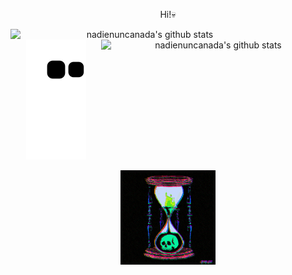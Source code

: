 
<p align="center"> Hi!💀 </p align="center">
<p align="center">
 
<!--
</p align="center">  
<!--- Picture --->
<!--<p align="center">
 <img src="https://github.com/AeX03/AeX03/blob/main/picture/rep.gif" /> 
</p align="center">  ---> 
  
<!--- Stat Github --->
<img align="left" width="430" height="auto" alt="nadienuncanada's github stats" src="https://github-readme-stats.vercel.app/api?username=nadienuncanada&hide=_border=true&title_color=0ff54c&icon_color=0ff54c&text_color=c9d1d9&bg_color=0d1117&show_icons=true;count_private=true&amp;include_all_commits=true">
<img align="right" width="359" height="auto" alt="nadienuncanada's github stats" src="https://github-readme-stats.vercel.app/api/top-langs/?username=nadienuncanada&hide=_border=true&title_color=0ff54c&icon_color=0ff54c&text_color=c9d1d9&bg_color=0d1117&layout=compact&amp;show_icons=true&amp;">
</h2>
<!--- Snake Graph --->
<p align="center">
<img src="https://github.com/aex03/aex03/raw/output/github-contribution-grid-snake.svg" alt="snake" style="max-width: 100%;">
</p>
<!--- Picture2 --->
<p align="center">
<img width="30%" src="https://github.com/nadienuncanada/pruebas/blob/main/7xFU.gif" />
  </p align="center">
  
<!--
<p align="center"><img src="https://metrics.lecoq.io/nadienuncanada?template=classic&achievements=1&achievements.threshold=C&achievements.secrets=true&achievements.display=compact&achievements.limit=0&config.timezone=Asia%2FDhaka"></p align="center">
<br>
<br>
<br>
**nadienuncanada/nadienuncanada** is a ✨ _special_ ✨ repository because its `README.md` (this file) appears on your GitHub profile.

Here are some ideas to get you started:

- 🔭 I’m currently working on ...
- 🌱 I’m currently learning ...
- 👯 I’m looking to collaborate on ...
- 🤔 I’m looking for help with ...
- 💬 Ask me about ...
- 📫 How to reach me: ...
- 😄 Pronouns: ...
- ⚡ Fun fact: ...
-->
